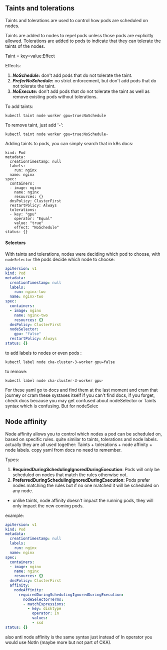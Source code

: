 ## Taints and tolerations

Taints and tolerations are used to control how pods are scheduled on nodes.  

Taints are added to nodes to repel pods unless those pods are explicitly allowed.
Tolerations are added to pods to indicate that they can tolerate the taints of the nodes.

Taint = key=value:Effect

Effects:

1. ***NoSchedule:*** don't add pods that do not tolerate the taint.
2. ***PreferNoSchedule:*** no strict enforcement, but don't add pods that do not tolerate the taint.
3. ***NoExecute:*** don't add pods that do not tolerate the taint as well as remove existing pods without tolerations.

To add taints:

`kubectl taint node worker gpu=true:NoSchedule`

To remove taint, just add '-':

`kubectl taint node worker gpu=true:NoSchedule-`

Adding taints to pods, you can simply search that in k8s docs:

```yamlapiVersion: v1
kind: Pod
metadata:
  creationTimestamp: null
  labels:
    run: nginx
  name: nginx
spec:
  containers:
  - image: nginx
    name: nginx
    resources: {}
  dnsPolicy: ClusterFirst
  restartPolicy: Always
  tolerations:
  - key: "gpu"
    operator: "Equal"
    value: "true"
    effect: "NoSchedule"
status: {}
```

#### Selectors

With taints and tolerations, nodes were deciding which pod to choose, with `nodeSelector` the pods decide which node to choose:

```yaml
apiVersion: v1
kind: Pod
metadata:
  creationTimestamp: null
  labels:
    run: nginx-two
  name: nginx-two
spec:
  containers:
  - image: nginx
    name: nginx-two
    resources: {}
  dnsPolicy: ClusterFirst
  nodeSelector:
    gpu: "false"
  restartPolicy: Always
status: {}
```

to add labels to nodes or even pods :

`kubectl label node cka-cluster-3-worker gpu=false`

to remove:

`kubectl label node cka-cluster-3-worker gpu-`

For these yaml go to docs and find them at the last moment and cram that journey or cram these systaxes itself if you can't find docs, if you forget, check docs because you may get confused about nodeSelector or Taints syntax which is confusing. But for nodeSelec


## Node affinity

Node affinity allows you to control which nodes a pod can be scheduled on, based on specific rules. quite similar to taints, tolerations and node labels. actually they are all used together: Taints + tolerations + node affinity + node labels. copy yaml from docs no need to remember.

Types:

1. **RequiredDuringSchedulingIgnoredDuringExecution**: Pods will only be scheduled on nodes that match the rules otherwise not.
2. **PreferredDuringSchedulingIgnoredDuringExecution**: Pods prefer nodes matching the rules but if no one matched it will be scheduled on any node.

- unlike taints, node affinity doesn't impact the running pods, they will only impact the new coming pods.

example:

```yaml
apiVersion: v1
kind: Pod
metadata:
  creationTimestamp: null
  labels:
    run: nginx
  name: nginx
spec:
  containers:
  - image: nginx
    name: nginx
    resources: {}
  dnsPolicy: ClusterFirst
  affinity:
    nodeAffinity:
      requiredDuringSchedulingIgnoredDuringExecution:
        nodeSelectorTerms:
        - matchExpressions:
          - key: disktype
            operator: In
            values:
            - ssd
status: {}
```

also anti node affinity is the same syntax just instead of In operator you would use NotIn (maybe more but not part of CKA).
